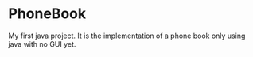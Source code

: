 # PhoneBook
My first java project. It is the implementation of a phone book only using java with no GUI yet.
